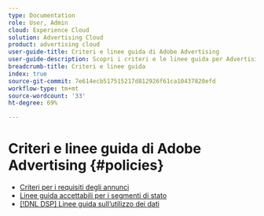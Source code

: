 ```yaml
---
type: Documentation
role: User, Admin
cloud: Experience Cloud
solution: Advertising Cloud
product: advertising cloud
user-guide-title: Criteri e linee guida di Adobe Advertising
user-guide-description: Scopri i criteri e le linee guida per Advertising DSP e [!DNL Advertising Search].
breadcrumb-title: Criteri e linee guida
index: true
source-git-commit: 7e614ecb517515217d812926f61ca10437820efd
workflow-type: tm+mt
source-wordcount: '33'
ht-degree: 69%

---
```



# Criteri e linee guida di Adobe Advertising  {#policies}

+ [Criteri per i requisiti degli annunci](/help/policies/ad-requirements-policy.md)
+ [Linee guida accettabili per i segmenti di stato](/help/policies/health-segment-guidelines.md)
+ [[!DNL DSP] Linee guida sull’utilizzo dei dati](/help/policies/data-usage-guidelines.md)
